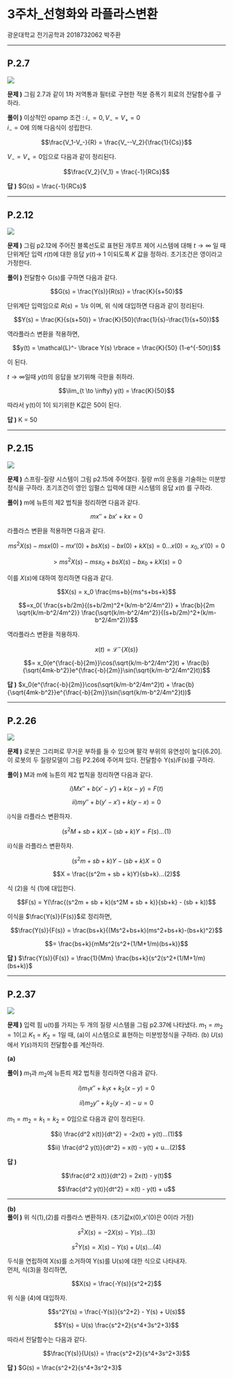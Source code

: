 # 3주차_선형화와 라플라스변환  
광운대학교 전기공학과 2018732062 박주환

---
## P.2.7  
![](https://i.ibb.co/5hyXjSj/p2-7.png)

__문제 )__ 그림 2.7과 같이 1차 저역통과 필터로 구현한 적분 증폭기 회로의 전달함수를 구하라.  

__풀이 )__ 이상적인 opamp 조건 : $i_- = 0, V_- = V_+ = 0$  
$i_- = 0$에 의해 다음식이 성립한다.  

$$\frac{V_1-V_-}{R} = \frac{V_--V_2}{\frac{1}{Cs}}$$  

$V_- = V_+ = 0$임으로 다음과 같이 정리된다.  

$$\frac{V_2}{V_1} = \frac{-1}{RCs}$$  

__답 )__ $G(s) = \frac{-1}{RCs}$  

---
## P.2.12  
![](https://i.ibb.co/mqtHDC2/2-12.png)  

__문제 )__ 그림 p2.12에 주어진 블록선도로 표현된 개루프 제어 시스템에 대해 $t \to \infty$ 일 때 단위계단 입력 $r(t)$에 대한 응답  $y(t)\to\ 1$ 이되도록 $K$ 값을 정하라. 초기조건은 영이라고 가정한다.  

__풀이 )__ 전달함수 G(s)를 구하면 다음과 같다.  

$$G(s) = \frac{Y(s)}{R(s)} = \frac{K}{s+50}$$  

단위계단 입력임으로 $R(s) = 1/s$ 이며, 위 식에 대입하면 다음과 같이 정리된다.  

$$Y(s) = \frac{K}{s(s+50)} = \frac{K}{50}(\frac{1}{s}-\frac{1}{s+50})$$  

역라플라스 변환을 적용하면,

$$y(t) = \mathcal{L}^- \lbrace Y(s) \rbrace = \frac{K}{50} (1-e^{-50t})$$

이 된다.  

$t \rightarrow \infty$일때 $y(t)$의 응답을 보기위해 극한을 취하라.

$$\lim_{t \to \infty} y(t) = \frac{K}{50}$$  

따라서 y(t)이 1이 되기위한 K값은 50이 된다.  

__답 )__ K = 50  

---
## P.2.15  
![](https://i.ibb.co/99CY5Xf/2-15.png)  

__문제 )__ 스프링-질량 시스템이 그림 p2.15에 주어졌다. 질량 m의 운동을 기술하는 미분방정식을 구하라. 초기조건이 영인 임펄스 입력에 대한 시스템의 응답 $x(t)$ 를 구하라.  

__풀이 )__  m에 뉴튼의 제2 법칙을 정리하면 다음과 같다.  

$$mx'' + bx' + kx = 0$$  

라플라스 변환을 적용하면 다음과 같다.  

$$ms^2X(s) - msx(0) - mx'(0) + bsX(s) - bx(0) + kX(s) = 0... x(0)=x_0, x'(0)=0$$  

$$>ms^2X(s) - msx_0 + bsX(s) -bx_0 + kX(s) = 0$$  

이를 $X(s)$에 대하여 정리하면 다음과 같다.  

$$X(s) = x_0 \frac{ms+b}{ms^s+bs+k}$$  

$$=x_0( \frac{s+b/2m}{(s+b/2m)^2+(k/m-b^2/4m^2)} + \frac{b}{2m \sqrt{k/m-b^2/4m^2}} \frac{\sqrt{k/m-b^2/4m^2}}{(s+b/2m)^2+(k/m-b^2/4m^2)})$$

역라플라스 변환을 적용하자.  

$$x(t) = \mathcal{L}^- \lbrace X(s) \rbrace$$

$$= x_0(e^{\frac{-b}{2m}}\cos(\sqrt{k/m-b^2/4m^2}t) + \frac{b}{\sqrt{4mk-b^2}}e^{\frac{-b}{2m}}\sin(\sqrt{k/m-b^2/4m^2}t))$$
  
__답 )__  $x_0(e^{\frac{-b}{2m}}\cos(\sqrt{k/m-b^2/4m^2}t) + \frac{b}{\sqrt{4mk-b^2}}e^{\frac{-b}{2m}}\sin(\sqrt{k/m-b^2/4m^2}t))$

---
## P.2.26  
![](https://i.ibb.co/s1xDQ3f/2-26.png)  

__문제 )__ 로봇은 그리퍼로 무거운 부하를 들 수 있으며 팔각 부위의 유연성이 높다[6.20]. 이 로봇의 두 질량모델이 그림 P2.26에 주어져 있다. 전달함수 Y(s)/F(s)를 구하라.  
 
__풀이 )__  M과 m에 뉴튼의 제2 법칙을 정리하면 다음과 같다.  

$$i) Mx'' + b(x'-y') + k(x-y) = F(t)$$   

$$ii) my'' + b(y'-x') + k(y-x) = 0$$  

i)식을 라플라스 변환하자.

$$(s^2M + sb + k)X - (sb + k)Y = F(s)...(1)$$

ii)식을 라플라스 변환하자.

$$(s^2m + sb + k)Y - (sb + k)X = 0$$

$$X = \frac{(s^2m + sb + k)Y}{sb+k}...(2)$$  

식 (2)을 식 (1)에 대입한다.  

$$F(s) = Y(\frac{(s^2m + sb + k)(s^2M + sb + k)}{sb+k} - (sb + k))$$  

이식을  $\frac{Y(s)}{F(s)}$로 정리하면,  

$$\frac{Y(s)}{F(s)} = \frac{bs+k}{(Ms^2+bs+k)(ms^2+bs+k)-(bs+k)^2}$$  

$$= \frac{bs+k}{mMs^2(s^2+(1/M+1/m)(bs+k)}$$  

__답 )__  $\frac{Y(s)}{F(s)} = \frac{1}{Mm} \frac{bs+k}{s^2(s^2+(1/M+1/m)(bs+k)}$  

---
## P.2.37  
![](https://i.ibb.co/SQ4PzwR/2-37.png)

__문제 )__ 입력 힘 u(t)를 가지는 두 개의 질량 시스템을 그림 p2.37에 나타냈다. $m_1=m_2=1$이고 $K_1=K_2=1$일 때, (a)이 시스템으로 표현하는 미분방정식을 구하라. (b) $U(s)$에서 $Y(s)$까지의 전달함수를 계산하라.  

__(a)__  

__풀이 )__ $m_1$과 $m_2$에 뉴튼릐 제2 법칙을 정리하면 다음과 같다.  

$$i) m_1x'' + k_1x + k_2(x-y) = 0$$  

$$ii) m_2y'' + k_2(y-x) - u = 0$$

$m_1 = m_2 = k_1 = k_2 = 0$임으로 다음과 같이 정리된다.  

$$i) \frac{d^2 x(t)}{dt^2} =  -2x(t) + y(t)...(1)$$  

$$ii) \frac{d^2 y(t)}{dt^2} =  x(t) - y(t) + u...(2)$$  

__답 )__  

$$\frac{d^2 x(t)}{dt^2} =  2x(t) - y(t)$$

$$\frac{d^2 y(t)}{dt^2} =  x(t) - y(t) + u$$

---
__(b)__  
__풀이 )__ 위 식(1),(2)를 라플라스 변환하자. (초기값x(0),x'(0)은 0이라 가정)  

$$s^2X(s) = -2X(s) - Y(s)...(3)$$

$$s^2Y(s) = X(s) - Y(s) + U(s)...(4)$$

두식을 연립하여 X(s)를 소거하여 Y(s)를 U(s)에 대한 식으로 나타내자.  
먼저, 식(3)을 정리하면,  

$$X(s) = \frac{-Y(s)}{s^2+2}$$

위 식을 (4)에 대입하자.

$$s^2Y(s) = \frac{-Y(s)}{s^2+2} - Y(s) + U(s)$$

$$Y(s) = U(s) \frac{s^2+2}{s^4+3s^2+3}$$

따라서 전달함수는 다음과 같다.  

$$\frac{Y(s)}{U(s)} = \frac{s^2+2}{s^4+3s^2+3}$$

__답 )__ $G(s) = \frac{s^2+2}{s^4+3s^2+3}$
